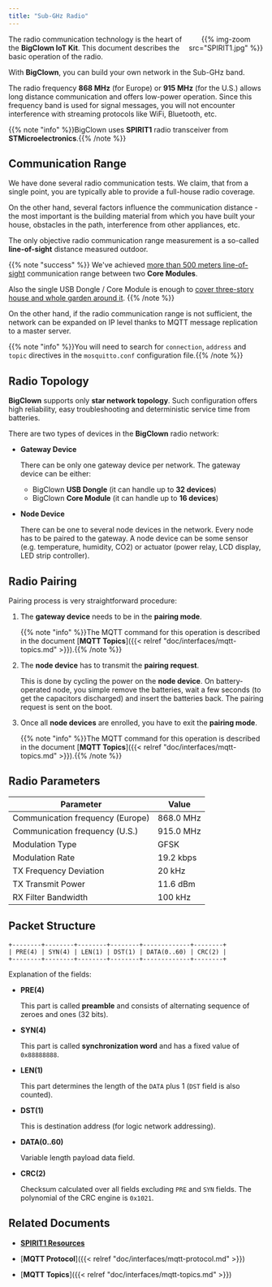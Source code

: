 ```yaml
---
title: "Sub-GHz Radio"
---
```


<div style="float:right;width:30%;text-align:center;">
{{% img-zoom src="SPIRIT1.jpg" %}}
</div>


The radio communication technology is the heart of the **BigClown IoT Kit**. This document describes the basic operation of the radio.

With **BigClown**, you can build your own network in the Sub-GHz band.

The radio frequency **868 MHz** (for Europe) or **915 MHz** (for the U.S.) allows long distance communication and offers low-power operation. Since this frequency band is used for signal messages, you will not encounter interference with streaming protocols like WiFi, Bluetooth, etc.

{{% note "info" %}}BigClown uses **SPIRIT1** radio transceiver from **STMicroelectronics**.{{% /note %}}

## Communication Range

We have done several radio communication tests. We claim, that from a single point, you are typically able to provide a full-house radio coverage.

On the other hand, several factors influence the communication distance - the most important is the building material from which you have built your house, obstacles in the path, interference from other appliances, etc.

The only objective radio communication range measurement is a so-called **line-of-sight** distance measured outdoor.

{{% note "success" %}}
We've achieved [more than 500 meters line-of-sight](https://youtu.be/6zdQQdwV3GQ) communication range between two **Core Modules**.

Also the single USB Dongle / Core Module is enough to [cover three-story house and whole garden around it](https://youtu.be/JplQxCYSClA).
{{% /note %}}

On the other hand, if the radio communication range is not sufficient, the network can be expanded on IP level thanks to MQTT message replication to a master server.

{{% note "info" %}}You will need to search for `connection`, `address` and `topic` directives in the `mosquitto.conf` configuration file.{{% /note %}}

## Radio Topology

**BigClown** supports only **star network topology**. Such configuration offers high reliability, easy troubleshooting and deterministic service time from batteries.

There are two types of devices in the **BigClown** radio network:

* **Gateway Device**

    There can be only one gateway device per network. The gateway device can be either:

    * BigClown **USB Dongle** (it can handle up to **32 devices**)
    * BigClown **Core Module** (it can handle up to **16 devices**)

* **Node Device**

    There can be one to several node devices in the network. Every node has to be paired to the gateway. A node device can be some sensor (e.g. temperature, humidity, CO2) or actuator (power relay, LCD display, LED strip controller).

## Radio Pairing

Pairing process is very straightforward procedure:

1. The **gateway device** needs to be in the **pairing mode**.

    {{% note "info" %}}The MQTT command for this operation is described in the document [**MQTT Topics**]({{< relref "doc/interfaces/mqtt-topics.md" >}}).{{% /note %}}

2. The **node device** has to transmit the **pairing request**.

    This is done by cycling the power on the **node device**. On battery-operated node, you simple remove the batteries, wait a few seconds (to get the capacitors discharged) and insert the batteries back. The pairing request is sent on the boot.

3. Once all **node devices** are enrolled, you have to exit the **pairing mode**.

    {{% note "info" %}}The MQTT command for this operation is described in the document [**MQTT Topics**]({{< relref "doc/interfaces/mqtt-topics.md" >}}).{{% /note %}}

## Radio Parameters

| Parameter                        | Value                      |
|----------------------------------|----------------------------|
| Communication frequency (Europe) | 868.0 MHz                  |
| Communication frequency (U.S.)   | 915.0 MHz                  |
| Modulation Type                  | GFSK                       |
| Modulation Rate                  | 19.2 kbps                  |
| TX Frequency Deviation           | 20 kHz                     |
| TX Transmit Power                | 11.6 dBm                   |
| RX Filter Bandwidth              | 100 kHz                    |

## Packet Structure

```
+--------+--------+--------+--------+-------------+--------+
| PRE(4) | SYN(4) | LEN(1) | DST(1) | DATA(0..60) | CRC(2) |
+--------+--------+--------+--------+-------------+--------+
```

Explanation of the fields:

* **PRE(4)**

    This part is called **preamble** and consists of alternating sequence of zeroes and ones (32 bits).

* **SYN(4)**

    This part is called **synchronization word** and has a fixed value of `0x88888888`.

* **LEN(1)**

    This part determines the length of the `DATA` plus 1 (`DST` field is also counted).

* **DST(1)**

    This is destination address (for logic network addressing).

* **DATA(0..60)**

    Variable length payload data field.

* **CRC(2)**

    Checksum calculated over all fields excluding `PRE` and `SYN` fields. The polynomial of the CRC engine is `0x1021`.

## Related Documents

* [**SPIRIT1 Resources**](http://www.st.com/en/wireless-connectivity/spirit1.html)

* [**MQTT Protocol**]({{< relref "doc/interfaces/mqtt-protocol.md" >}})

* [**MQTT Topics**]({{< relref "doc/interfaces/mqtt-topics.md" >}})
